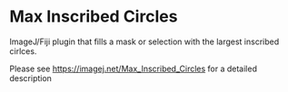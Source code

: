 # Max Inscribed Circles
ImageJ/Fiji plugin that fills a mask or selection with the largest inscribed cirlces.

Please see https://imagej.net/Max_Inscribed_Circles for a detailed description
